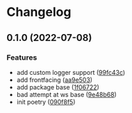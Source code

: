 # Changelog

## 0.1.0 (2022-07-08)


### Features

* add custom logger support ([99fc43c](https://github.com/ooliver1/mineager/commit/99fc43cb19c9914336b45decd62b535716e16c6c))
* add frontfacing ([aa9e503](https://github.com/ooliver1/mineager/commit/aa9e503b21157ddafd0624d410dade2367bc6a8e))
* add package base ([1f06722](https://github.com/ooliver1/mineager/commit/1f067227284c74d8d7278c92b0b9078f3ae3a2ac))
* bad attempt at ws base ([9e48b68](https://github.com/ooliver1/mineager/commit/9e48b682dd1a2d5bad3649d06a61a04db1856e07))
* init poetry ([090f8f5](https://github.com/ooliver1/mineager/commit/090f8f5f78a71fb933232646aeef2de5dc2fb5f4))
